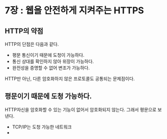 # 7장 : 웹을 안전하게 지켜주는 HTTPS

## HTTP의 약점

HTTP의 단점은 다음과 같다.

- 평문 통신이기 때문에 도청이 가능하다.
- 통신 상대를 확인하지 않아 위장이 가능하다.
- 완전성을 증명할 수 없어 변조가 가능하다.

HTTP만 아닌, 다른 암호화하지 않은 프로토콜도 공통되는 문제점이다.



## 평문이기 때문에 도청 가능하다.

HTTP자신을 암호화할 수 있는 기능이 없어서 암호화되지 않는다. 그래서 평문으로 보낸다.

- TCP/IP는 도청 가능한 네트워크
- 